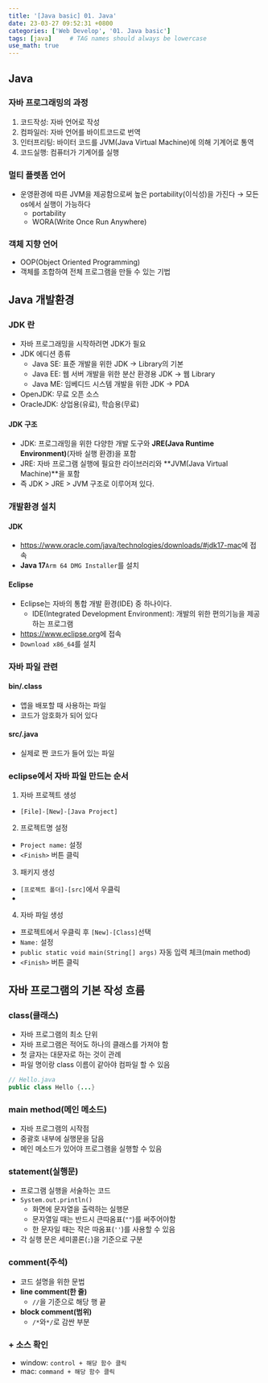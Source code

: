 ```yaml
---
title: '[Java basic] 01. Java'
date: 23-03-27 09:52:31 +0800
categories: ['Web Develop', '01. Java basic']
tags: [java]     # TAG names should always be lowercase
use_math: true
---
```


## Java
### 자바 프로그래밍의 과정
1. 코드작성: 자바 언어로 작성
2. 컴파일러: 자바 언어를 바이트코드로 번역
3. 인터프리팅: 바이터 코드를 JVM(Java Virtual Machine)에 의해 기계어로 통역
4. 코드실행: 컴퓨터가 기계어를 실행

### 멀티 플렛폼 언어
- 운영환경에 따른 JVM을 제공함으로써 높은 portability(이식성)을 가진다 &rarr; 모든 os에서 실행이 가능하다
	- portability
	- WORA(Write Once Run Anywhere)

### 객체 지향 언어
- OOP(Object Oriented Programming)
- 객체를 조합하여 전체 프로그램을 만들 수 있는 기법


## Java 개발환경
### JDK 란
- 자바 프로그래밍을 시작하려면 JDK가 필요
- JDK 에디션 종류
	- Java SE: 표준 개발을 위한 JDK &rarr; Library의 기본
	- Java EE: 웹 서버 개발을 위한 분산 환경용 JDK &rarr; 웹 Library
	- Java ME: 임베디드 시스템 개발을 위한 JDK &rarr; PDA
- OpenJDK: 무료 오픈 소스
- OracleJDK: 상업용(유료), 학습용(무료)

#### JDK 구조
- JDK: 프로그래밍을 위한 다양한 개발 도구와 **JRE(Java Runtime Environment)**(자바 실행 환경)을 포함
- JRE: 자바 프로그램 실행에 필요한 라이브러리와 **JVM(Java Virtual Machine)**을 포함
- 즉 JDK > JRE > JVM 구조로 이루어져 있다.

### 개발환경 설치
#### JDK
- <https://www.oracle.com/java/technologies/downloads/#jdk17-mac>에 접속
- **Java 17**`Arm 64 DMG Installer`를 설치
#### Eclipse
- Eclipse는 자바의 통합 개발 환경(IDE) 중 하나이다.
	- IDE(Integrated Development Environment): 개발의 위한 편의기능을 제공하는 프로그램
- <https://www.eclipse.org>에 접속
- `Download x86_64`를 설치
### 자바 파일 관련
#### bin/.class
- 앱을 배포할 때 사용하는 파일
- 코드가 암호화가 되어 있다
#### src/.java
- 실제로 짠 코드가 들어 있는 파일

### eclipse에서 자바 파일 만드는 순서
1. 자바 프로젝트 생성
- `[File]-[New]-[Java Project]`
2. 프로젝트명 설정
- `Project name:` 설정
- `<Finish>` 버튼 클릭
3. 패키지 생성
- `[프로젝트 폴더]-[src]`에서 우클릭
- 
4. 자바 파일 생성
- 프로젝트에서 우클릭 후 `[New]-[Class]`선택
- `Name:` 설정
- `public static void main(String[] args)` 자동 입력 체크(main method)
- `<Finish>` 버튼 클릭

## 자바 프로그램의 기본 작성 흐름
### class(클래스)
- 자바 프로그램의 최소 단위
- 자바 프로그램은 적어도 하나의 클래스를 가져야 함
- 첫 글자는 대문자로 하는 것이 관례
- 파일 명이랑 class 이름이 같아야 컴파일 할 수 있음
```java
// Hello.java
public class Hello {...}
```
### main method(메인 메소드)
- 자바 프로그램의 시작점
- 중괄호 내부에 실행문을 담음
- 메인 메소드가 있어야 프로그램을 실행할 수 있음
### statement(실행문)
- 프로그램 실행을 서술하는 코드
- `System.out.println()`
	- 화면에 문자열을 출력하는 실행문
	- 문자열일 때는 반드시 큰따옴표(`""`)를 써주어야함
	- 한 문자일 때는 작은 따옴표(`''`)를 사용할 수 있음
- 각 실행 문은 세미콜론(`;`)을 기준으로 구분
### comment(주석)
- 코드 설명을 위한 문법
- **line comment(한 줄)**
	- `//`을 기준으로 해당 행 끝
- **block comment(범위)**
	- `/*`와`*/`로 감싼 부분
### + 소스 확인
- window: `control + 해당 함수 클릭`
- mac: `command + 해당 함수 클릭`